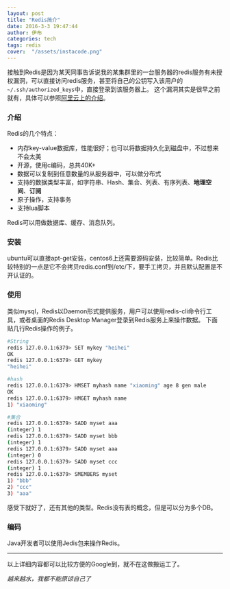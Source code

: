 ```yaml
---
layout: post
title: "Redis简介"
date: 2016-3-3 19:47:44
author: 伊布
categories: tech
tags: redis
cover:  "/assets/instacode.png"
---
```


接触到Redis是因为某天同事告诉说我的某集群里的一台服务器的redis服务有未授权漏洞，可以直接访问redis服务，甚至将自己的公钥写入该用户的`~/.ssh/authorized_keys`中，直接登录到该服务器上。
这个漏洞其实是很早之前就有，具体可以参照[阿里云上的介绍](https://help.aliyun.com/knowledge_detail/5988808.html)。


### 介绍

Redis的几个特点：

- 内存key-value数据库，性能很好；也可以将数据持久化到磁盘中，不过想来不会太美
- 开源，使用c编码，总共40K+
- 数据可以复制到任意数量的从服务器中，可以做分布式
- 支持的数据类型丰富，如字符串、Hash、集合、列表、有序列表、**地理空间**、**订阅**
- 原子操作，支持事务
- 支持lua脚本

Redis可以用做数据库、缓存、消息队列。

### 安装
ubuntu可以直接apt-get安装，centos6上还需要源码安装，比较简单。Redis比较特别的一点是它不会拷贝redis.conf到/etc/下，要手工拷贝，并且默认配置是不开认证的。

### 使用
类似mysql，Redis以Daemon形式提供服务，用户可以使用redis-cli命令行工具，或者桌面的Redis Desktop Manager登录到Redis服务上来操作数据。
下面贴几行Redis操作的例子。

```bash
#String
redis 127.0.0.1:6379> SET mykey "heihei"
OK
redis 127.0.0.1:6379> GET mykey
"heihei"

#hash
redis 127.0.0.1:6379> HMSET myhash name "xiaoming" age 8 gen male
OK
redis 127.0.0.1:6379> HMGET myhash name
1) "xiaoming"

#集合
redis 127.0.0.1:6379> SADD myset aaa
(integer) 1
redis 127.0.0.1:6379> SADD myset bbb
(integer) 1
redis 127.0.0.1:6379> SADD myset aaa
(integer) 0
redis 127.0.0.1:6379> SADD myset ccc
(integer) 1
redis 127.0.0.1:6379> SMEMBERS myset
1) "bbb"
2) "ccc"
3) "aaa"
```

感受下就好了，还有其他的类型。Redis没有表的概念，但是可以分为多个DB。

### 编码
Java开发者可以使用Jedis包来操作Redis。

---

以上详细内容都可以比较方便的Google到，就不在这做搬运工了。

*越来越水，我都不能原谅自己了*






